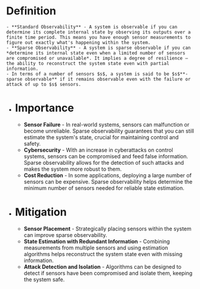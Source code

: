 # Definition
	- **Standard Observability** - A system is observable if you can determine its complete internal state by observing its outputs over a finite time period. This means you have enough sensor measurements to figure out exactly what's happening within the system.
	- **Sparse Observability** - A system is sparse observable if you can *determine its internal state even when a limited number of sensors are compromised or unavailable*. It implies a degree of resilience – the ability to reconstruct the system state even with partial information.
	- In terms of a number of sensors $s$, a system is said to be $s$**-sparse observable** if it remains observable even with the failure or attack of up to $s$ sensors.
- # Importance
	- **Sensor Failure** - In real-world systems, sensors can malfunction or become unreliable. Sparse observability guarantees that you can still estimate the system's state, crucial for maintaining control and safety.
	- **Cybersecurity** - With an increase in cyberattacks on control systems, sensors can be compromised and feed false information. Sparse observability allows for the detection of such attacks and makes the system more robust to them.
	- **Cost Reduction** - In some applications, deploying a large number of sensors can be expensive. Sparse observability helps determine the minimum number of sensors needed for reliable state estimation.
- # Mitigation
	- **Sensor Placement** - Strategically placing sensors within the system can improve sparse observability.
	- **State Estimation with Redundant Information** - Combining measurements from multiple sensors and using estimation algorithms helps reconstruct the system state even with missing information.
	- **Attack Detection and Isolation** - Algorithms can be designed to detect if sensors have been compromised and isolate them, keeping the system safe.